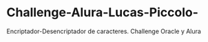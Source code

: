 # Challenge-Alura-Lucas-Piccolo-
Encriptador-Desencriptador de caracteres. Challenge Oracle y Alura
